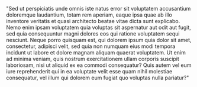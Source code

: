 "Sed ut perspiciatis unde omnis iste natus error sit voluptatem
accusantium doloremque laudantium, totam rem aperiam, eaque ipsa 
quae ab illo inventore veritatis et quasi architecto beatae vitae 
dicta sunt explicabo. Nemo enim ipsam voluptatem quia voluptas sit 
aspernatur aut odit aut fugit, sed quia consequuntur magni dolores 
eos qui ratione voluptatem sequi nesciunt. Neque porro quisquam est,  qui dolorem ipsum quia dolor sit amet, consectetur, adipisci velit, 
sed quia non numquam eius modi tempora incidunt ut labore et dolore 
magnam aliquam quaerat voluptatem. Ut enim ad minima veniam, quis 
nostrum exercitationem ullam corporis suscipit laboriosam, nisi ut  aliquid ex ea commodi consequatur? Quis autem vel eum iure 
reprehenderit qui in ea voluptate velit esse quam nihil molestiae 
consequatur, vel illum qui dolorem eum fugiat quo voluptas nulla 
pariatur?"